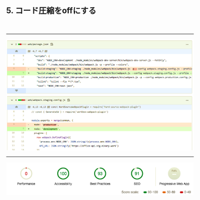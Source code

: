 ## 5. コード圧縮をoffにする

<br/>

---

<img src="../assets/score-5_1.png" />

---

<img src="../assets/score-5.png" width="640" />